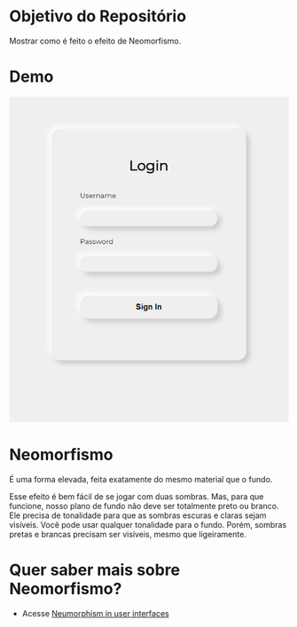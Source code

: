 # Objetivo do Repositório

Mostrar como é feito o efeito de Neomorfismo.

# Demo

![](/images/demo.png)

# Neomorfismo

É uma forma elevada, feita exatamente do mesmo material que o fundo.

Esse efeito é bem fácil de se jogar com duas sombras. Mas, para que funcione, nosso plano de fundo não deve ser totalmente preto ou branco. Ele precisa de tonalidade para que as sombras escuras e claras sejam visíveis. Você pode usar qualquer tonalidade para o fundo. Porém, sombras pretas e brancas precisam ser visíveis, mesmo que ligeiramente.

# Quer saber mais sobre Neomorfismo?

* Acesse [Neumorphism in user interfaces](https://guides.github.com/features/mastering-markdown/)
